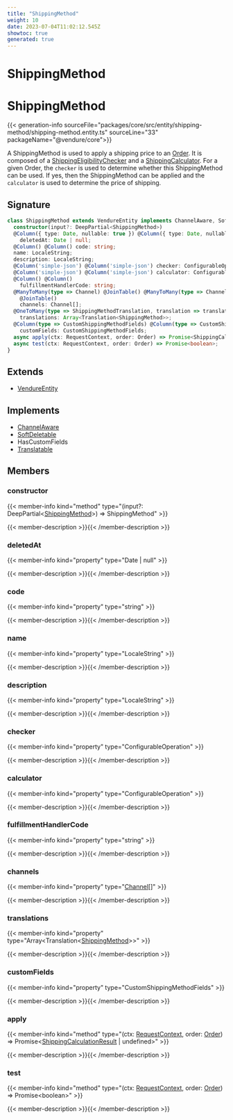 ```yaml
---
title: "ShippingMethod"
weight: 10
date: 2023-07-04T11:02:12.545Z
showtoc: true
generated: true
---
```

<!-- This file was generated from the Vendure source. Do not modify. Instead, re-run the "docs:build" script -->

# ShippingMethod
<div class="symbol">


# ShippingMethod

{{< generation-info sourceFile="packages/core/src/entity/shipping-method/shipping-method.entity.ts" sourceLine="33" packageName="@vendure/core">}}

A ShippingMethod is used to apply a shipping price to an <a href='/typescript-api/entities/order#order'>Order</a>. It is composed of a
<a href='/typescript-api/shipping/shipping-eligibility-checker#shippingeligibilitychecker'>ShippingEligibilityChecker</a> and a <a href='/typescript-api/shipping/shipping-calculator#shippingcalculator'>ShippingCalculator</a>. For a given Order,
the `checker` is used to determine whether this ShippingMethod can be used. If yes, then
the ShippingMethod can be applied and the `calculator` is used to determine the price of
shipping.

## Signature

```TypeScript
class ShippingMethod extends VendureEntity implements ChannelAware, SoftDeletable, HasCustomFields, Translatable {
  constructor(input?: DeepPartial<ShippingMethod>)
  @Column({ type: Date, nullable: true }) @Column({ type: Date, nullable: true })
    deletedAt: Date | null;
  @Column() @Column() code: string;
  name: LocaleString;
  description: LocaleString;
  @Column('simple-json') @Column('simple-json') checker: ConfigurableOperation;
  @Column('simple-json') @Column('simple-json') calculator: ConfigurableOperation;
  @Column() @Column()
    fulfillmentHandlerCode: string;
  @ManyToMany(type => Channel) @JoinTable() @ManyToMany(type => Channel)
    @JoinTable()
    channels: Channel[];
  @OneToMany(type => ShippingMethodTranslation, translation => translation.base, { eager: true }) @OneToMany(type => ShippingMethodTranslation, translation => translation.base, { eager: true })
    translations: Array<Translation<ShippingMethod>>;
  @Column(type => CustomShippingMethodFields) @Column(type => CustomShippingMethodFields)
    customFields: CustomShippingMethodFields;
  async apply(ctx: RequestContext, order: Order) => Promise<ShippingCalculationResult | undefined>;
  async test(ctx: RequestContext, order: Order) => Promise<boolean>;
}
```
## Extends

 * <a href='/typescript-api/entities/vendure-entity#vendureentity'>VendureEntity</a>


## Implements

 * <a href='/typescript-api/entities/interfaces#channelaware'>ChannelAware</a>
 * <a href='/typescript-api/entities/interfaces#softdeletable'>SoftDeletable</a>
 * HasCustomFields
 * <a href='/typescript-api/entities/interfaces#translatable'>Translatable</a>


## Members

### constructor

{{< member-info kind="method" type="(input?: DeepPartial&#60;<a href='/typescript-api/entities/shipping-method#shippingmethod'>ShippingMethod</a>&#62;) => ShippingMethod"  >}}

{{< member-description >}}{{< /member-description >}}

### deletedAt

{{< member-info kind="property" type="Date | null"  >}}

{{< member-description >}}{{< /member-description >}}

### code

{{< member-info kind="property" type="string"  >}}

{{< member-description >}}{{< /member-description >}}

### name

{{< member-info kind="property" type="LocaleString"  >}}

{{< member-description >}}{{< /member-description >}}

### description

{{< member-info kind="property" type="LocaleString"  >}}

{{< member-description >}}{{< /member-description >}}

### checker

{{< member-info kind="property" type="ConfigurableOperation"  >}}

{{< member-description >}}{{< /member-description >}}

### calculator

{{< member-info kind="property" type="ConfigurableOperation"  >}}

{{< member-description >}}{{< /member-description >}}

### fulfillmentHandlerCode

{{< member-info kind="property" type="string"  >}}

{{< member-description >}}{{< /member-description >}}

### channels

{{< member-info kind="property" type="<a href='/typescript-api/entities/channel#channel'>Channel</a>[]"  >}}

{{< member-description >}}{{< /member-description >}}

### translations

{{< member-info kind="property" type="Array&#60;Translation&#60;<a href='/typescript-api/entities/shipping-method#shippingmethod'>ShippingMethod</a>&#62;&#62;"  >}}

{{< member-description >}}{{< /member-description >}}

### customFields

{{< member-info kind="property" type="CustomShippingMethodFields"  >}}

{{< member-description >}}{{< /member-description >}}

### apply

{{< member-info kind="method" type="(ctx: <a href='/typescript-api/request/request-context#requestcontext'>RequestContext</a>, order: <a href='/typescript-api/entities/order#order'>Order</a>) => Promise&#60;<a href='/typescript-api/shipping/shipping-calculator#shippingcalculationresult'>ShippingCalculationResult</a> | undefined&#62;"  >}}

{{< member-description >}}{{< /member-description >}}

### test

{{< member-info kind="method" type="(ctx: <a href='/typescript-api/request/request-context#requestcontext'>RequestContext</a>, order: <a href='/typescript-api/entities/order#order'>Order</a>) => Promise&#60;boolean&#62;"  >}}

{{< member-description >}}{{< /member-description >}}


</div>
